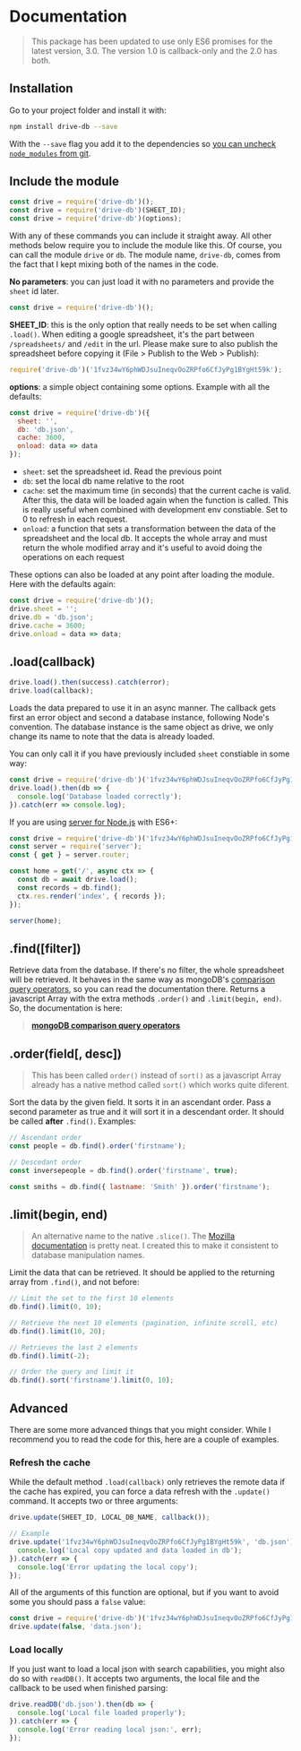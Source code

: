 # Documentation

> This package has been updated to use only ES6 promises for the latest version, 3.0. The version 1.0 is callback-only and the 2.0 has both.


## Installation

Go to your project folder and install it with:

```bash
npm install drive-db --save
```

With the `--save` flag you add it to the dependencies so [you can uncheck `node_modules` from git](http://stackoverflow.com/a/19416403/938236).



## Include the module

```js
const drive = require('drive-db')();
const drive = require('drive-db')(SHEET_ID);
const drive = require('drive-db')(options);
```

With any of these commands you can include it straight away. All other methods below require you to include the module like this. Of course, you can call the module `drive` or `db`. The module name, `drive-db`, comes from the fact that I kept mixing both of the names in the code.

**No parameters**: you can just load it with no parameters and provide the `sheet` id later.

```js
const drive = require('drive-db')();
```

**SHEET_ID**: this is the only option that really needs to be set when calling `.load()`. When editing a google spreadsheet, it's the part between `/spreadsheets/` and `/edit` in the url. Please make sure to also publish the spreadsheet before copying it (File > Publish to the Web > Publish):

```js
require('drive-db')('1fvz34wY6phWDJsuIneqvOoZRPfo6CfJyPg1BYgHt59k');
```

**options**: a simple object containing some options. Example with all the defaults:

```js
const drive = require('drive-db')({
  sheet: '',
  db: 'db.json',
  cache: 3600,
  onload: data => data
});
```

- `sheet`: set the spreadsheet id. Read the previous point
- `db`: set the local db name relative to the root
- `cache`: set the maximum time (in seconds) that the current cache is valid. After this, the data will be loaded again when the function is called. This is really useful when combined with development env constiable. Set to 0 to refresh in each request.
- `onload`: a function that sets a transformation between the data of the spreadsheet and the local db. It accepts the whole array and must return the whole modified array and it's useful to avoid doing the operations on each request

These options can also be loaded at any point after loading the module. Here with the defaults again:

```js
const drive = require('drive-db')();
drive.sheet = '';
drive.db = 'db.json';
drive.cache = 3600;
drive.onload = data => data;
```


## .load(callback)

```js
drive.load().then(success).catch(error);
drive.load(callback);
```

Loads the data prepared to use it in an async manner. The callback gets first an error object and second a database instance, following Node's convention. The database instance is the same object as drive, we only change its name to note that the data is already loaded.

You can only call it if you have previously included `sheet` constiable in some way:

```js
const drive = require('drive-db')('1fvz34wY6phWDJsuIneqvOoZRPfo6CfJyPg1BYgHt59k');
drive.load().then(db => {
  console.log('Database loaded correctly');
}).catch(err => console.log);
```

If you are using [server for Node.js](https://serverjs.io/) with ES6+:

```js
const drive = require('drive-db')('1fvz34wY6phWDJsuIneqvOoZRPfo6CfJyPg1BYgHt59k');
const server = require('server');
const { get } = server.router;

const home = get('/', async ctx => {
  const db = await drive.load();
  const records = db.find();
  ctx.res.render('index', { records });
});

server(home);
```



## .find([filter])

Retrieve data from the database. If there's no filter, the whole spreadsheet will be retrieved. It behaves in the same way as mongoDB's [comparison query operators](http://docs.mongodb.org/manual/reference/operator/query-comparison/), so you can read the documentation there. Returns a javascript Array with the extra methods `.order()` and `.limit(begin, end)`. So, the documentation is here:

> **[mongoDB comparison query operators](http://docs.mongodb.org/manual/reference/operator/query-comparison/)**


## .order(field[, desc])

> This has been called `order()` instead of `sort()` as a javascript Array already has a native method called `sort()` which works quite diferent.

Sort the data by the given field. It sorts it in an ascendant order. Pass a second parameter as true and it will sort it in a descendant order. It should be called **after** `.find()`. Examples:

```js
// Ascendant order
const people = db.find().order('firstname');

// Descedant order
const inversepeople = db.find().order('firstname', true);

const smiths = db.find({ lastname: 'Smith' }).order('firstname');
```


## .limit(begin, end)

> An alternative name to the native `.slice()`. The [Mozilla documentation](https://developer.mozilla.org/en/docs/Web/JavaScript/Reference/Global_Objects/Array/slice) is pretty neat. I created this to make it consistent to database manipulation names.

Limit the data that can be retrieved. It should be applied to the returning array from `.find()`, and not before:

```js
// Limit the set to the first 10 elements
db.find().limit(0, 10);

// Retrieve the next 10 elements (pagination, infinite scroll, etc)
db.find().limit(10, 20);

// Retrieves the last 2 elements
db.find().limit(-2);

// Order the query and limit it
db.find().sort('firstname').limit(0, 10);
```


## Advanced

There are some more advanced things that you might consider. While I recommend you to read the code for this, here are a couple of examples.

### Refresh the cache

While the default method `.load(callback)` only retrieves the remote data if the cache has expired, you can force a data refresh with the `.update()` command. It accepts two or three arguments:

```js
drive.update(SHEET_ID, LOCAL_DB_NAME, callback());

// Example
drive.update('1fvz34wY6phWDJsuIneqvOoZRPfo6CfJyPg1BYgHt59k', 'db.json').then(db => {
  console.log('Local copy updated and data loaded in db');
}).catch(err => {
  console.log('Error updating the local copy');
});
```

All of the arguments of this function are optional, but if you want to avoid some you should pass a `false` value:

```js
const drive = require('drive-db')('1fvz34wY6phWDJsuIneqvOoZRPfo6CfJyPg1BYgHt59k');
drive.update(false, 'data.json');
```

### Load locally

If you just want to load a local json with search capabilities, you might also do so with `readDB()`. It accepts two arguments, the local file and the callback to be used when finished parsing:

```js
drive.readDB('db.json').then(db => {
  console.log('Local file loaded properly');
}).catch(err => {
  console.log('Error reading local json:', err);
});
```
